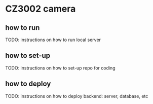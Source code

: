 # CZ3002 camera

## how to run

TODO: instructions on how to run local server

## how to set-up

TODO: instructions on how to set-up repo for coding

## how to deploy

TODO: instructions on how to deploy backend: server, database, etc
